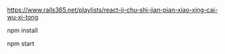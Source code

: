 https://www.rails365.net/playlists/react-ji-chu-shi-jian-pian-xiao-xing-cai-wu-xi-tong

npm install

npm start
